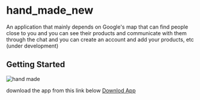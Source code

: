 # hand_made_new

 An application that mainly depends on Google's map that can find people close to you and you can see their products and communicate with them through the chat and you    can create an account and add your products, etc (under development)

## Getting Started


![hand made](https://user-images.githubusercontent.com/70256509/160486532-c755cb6c-7ff4-4c92-88c8-741f998a0979.png)

download the app from this link below
[Downlod App](https://drive.google.com/file/d/1xqxmqZ3_zSne81wCmTqzO76CXo9PEwMx/view?usp=share_link)



